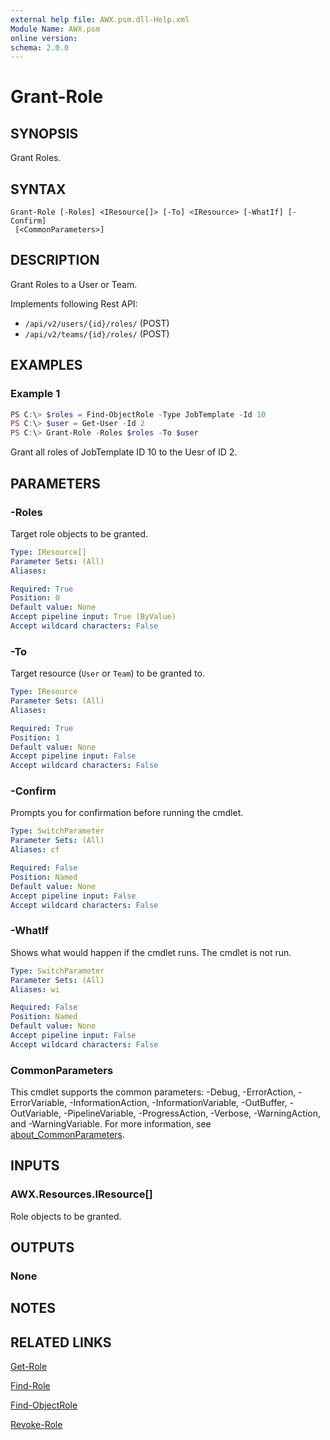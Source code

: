 ```yaml
---
external help file: AWX.psm.dll-Help.xml
Module Name: AWX.psm
online version:
schema: 2.0.0
---
```


# Grant-Role

## SYNOPSIS
Grant Roles.

## SYNTAX

```
Grant-Role [-Roles] <IResource[]> [-To] <IResource> [-WhatIf] [-Confirm]
 [<CommonParameters>]
```

## DESCRIPTION
Grant Roles to a User or Team.

Implements following Rest API:  
- `/api/v2/users/{id}/roles/` (POST)  
- `/api/v2/teams/{id}/roles/` (POST)

## EXAMPLES

### Example 1
```powershell
PS C:\> $roles = Find-ObjectRole -Type JobTemplate -Id 10
PS C:\> $user = Get-User -Id 2
PS C:\> Grant-Role -Roles $roles -To $user
```

Grant all roles of JobTemplate ID 10 to the Uesr of ID 2.

## PARAMETERS

### -Roles
Target role objects to be granted.

```yaml
Type: IResource[]
Parameter Sets: (All)
Aliases:

Required: True
Position: 0
Default value: None
Accept pipeline input: True (ByValue)
Accept wildcard characters: False
```

### -To
Target resource (`User` or `Team`) to be granted to.

```yaml
Type: IResource
Parameter Sets: (All)
Aliases:

Required: True
Position: 1
Default value: None
Accept pipeline input: False
Accept wildcard characters: False
```

### -Confirm
Prompts you for confirmation before running the cmdlet.

```yaml
Type: SwitchParameter
Parameter Sets: (All)
Aliases: cf

Required: False
Position: Named
Default value: None
Accept pipeline input: False
Accept wildcard characters: False
```

### -WhatIf
Shows what would happen if the cmdlet runs.
The cmdlet is not run.

```yaml
Type: SwitchParameter
Parameter Sets: (All)
Aliases: wi

Required: False
Position: Named
Default value: None
Accept pipeline input: False
Accept wildcard characters: False
```

### CommonParameters
This cmdlet supports the common parameters: -Debug, -ErrorAction, -ErrorVariable, -InformationAction, -InformationVariable, -OutBuffer, -OutVariable, -PipelineVariable, -ProgressAction, -Verbose, -WarningAction, and -WarningVariable. For more information, see [about_CommonParameters](http://go.microsoft.com/fwlink/?LinkID=113216).

## INPUTS

### AWX.Resources.IResource[]
Role objects to be granted.

## OUTPUTS

### None
## NOTES

## RELATED LINKS

[Get-Role](Get-Role.md)

[Find-Role](Find-Role.md)

[Find-ObjectRole](Find-ObjectRole.md)

[Revoke-Role](Revoke-Roke.md)
